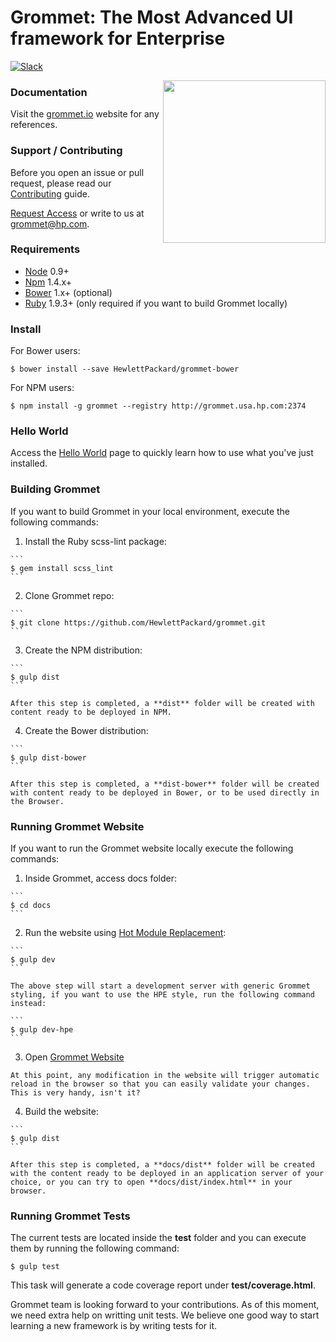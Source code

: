 # Grommet: The Most Advanced UI framework for Enterprise

[![Slack](http://alansouzati.github.io/artic/img/slack-badge.svg)](https://grommet.slack.com)

<img align="right" height="260" src="http://alansouzati.github.io/artic/img/grommet-logo.png">

### Documentation

Visit the [grommet.io](http://grommet.io/) website for any references.

### Support / Contributing

Before you open an issue or pull request, please read our [Contributing](http://grommet.usa.hp.com/docs/hpe/documentation/contributing) guide.

[Request Access](http://grommet.usa.hp.com/docs/hpe/request_access) or write to us at grommet@hp.com.

### Requirements

* [Node](https://nodejs.org/download/) 0.9+
* [Npm](https://nodejs.org/download/) 1.4.x+ 
* [Bower](http://bower.io) 1.x+ (optional)
* [Ruby](https://www.ruby-lang.org/en/documentation/installation/) 1.9.3+ (only required if you want to build Grommet locally)

### Install

  For Bower users:

    $ bower install --save HewlettPackard/grommet-bower

  For NPM users:

    $ npm install -g grommet --registry http://grommet.usa.hp.com:2374  

### Hello World

  Access the [Hello World](http://grommet.usa.hp.com/docs/hpe/documentation) page to quickly learn how to use what you've just installed.   

### Building Grommet

  If you want to build Grommet in your local environment, execute the following commands:

  1. Install the Ruby scss-lint package:

    ```
    $ gem install scss_lint
    ```

  2. Clone Grommet repo:

    ```
    $ git clone https://github.com/HewlettPackard/grommet.git
    ```

  3. Create the NPM distribution:

    ```
    $ gulp dist
    ```

    After this step is completed, a **dist** folder will be created with content ready to be deployed in NPM.

  4. Create the Bower distribution:

    ```
    $ gulp dist-bower
    ```

    After this step is completed, a **dist-bower** folder will be created with content ready to be deployed in Bower, or to be used directly in the Browser. 

### Running Grommet Website

  If you want to run the Grommet website locally execute the following commands:

  1. Inside Grommet, access docs folder:

    ```
    $ cd docs
    ```

  2. Run the website using [Hot Module Replacement](http://webpack.github.io/docs/hot-module-replacement.html):

    ```
    $ gulp dev
    ```

    The above step will start a development server with generic Grommet styling, if you want to use the HPE style, run the following command instead:

    ```
    $ gulp dev-hpe
    ```

  3. Open [Grommet Website](http://localhost:8002/webpack-dev-server/)

    At this point, any modification in the website will trigger automatic reload in the browser so that you can easily validate your changes. This is very handy, isn't it?

  4. Build the website:

    ```
    $ gulp dist
    ```

    After this step is completed, a **docs/dist** folder will be created with the content ready to be deployed in an application server of your choice, or you can try to open **docs/dist/index.html** in your browser. 

### Running Grommet Tests

  The current tests are located inside the **test** folder and you can execute them by running the following command:

  ```
  $ gulp test
  ```

  This task will generate a code coverage report under **test/coverage.html**.

  Grommet team is looking forward to your contributions. As of this moment, we need extra help on writting unit tests. We believe one good way to start learning a new framework is by writing tests for it.